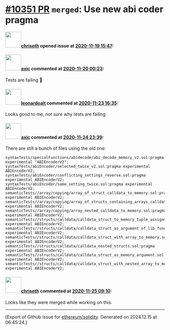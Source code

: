 # [\#10351 PR](https://github.com/ethereum/solidity/pull/10351) `merged`: Use new abi coder pragma

#### <img src="https://avatars.githubusercontent.com/u/9073706?v=4" width="50">[chriseth](https://github.com/chriseth) opened issue at [2020-11-19 15:47](https://github.com/ethereum/solidity/pull/10351):



#### <img src="https://avatars.githubusercontent.com/u/20340?v=4" width="50">[axic](https://github.com/axic) commented at [2020-11-20 00:23](https://github.com/ethereum/solidity/pull/10351#issuecomment-730720560):

Tests are failing 😬

#### <img src="https://avatars.githubusercontent.com/u/504195?u=ce2facd14af9fd474ebff49f0d44891f56f7500f&v=4" width="50">[leonardoalt](https://github.com/leonardoalt) commented at [2020-11-23 16:35](https://github.com/ethereum/solidity/pull/10351#issuecomment-732276627):

Looks good to me, not sure why tests are failing

#### <img src="https://avatars.githubusercontent.com/u/20340?v=4" width="50">[axic](https://github.com/axic) commented at [2020-11-24 23:39](https://github.com/ethereum/solidity/pull/10351#issuecomment-733295703):

There are still a bunch of files using the old one:
```
syntaxTests/specialFunctions/abidecode/abi_decode_memory_v2.sol:pragma experimental "ABIEncoderV2";
syntaxTests/abiEncoder/selected_twice_v2.sol:pragma experimental ABIEncoderV2;
syntaxTests/abiEncoder/conflicting_settings_reverse.sol:pragma experimental ABIEncoderV2;
syntaxTests/abiEncoder/same_setting_twice.sol:pragma experimental ABIEncoderV2;
semanticTests//array/copying/array_of_struct_calldata_to_memory.sol:pragma experimental ABIEncoderV2;
semanticTests//array/copying/array_of_structs_containing_arrays_calldata_to_memory.sol:pragma experimental ABIEncoderV2;
semanticTests//array/copying/array_nested_calldata_to_memory.sol:pragma experimental ABIEncoderV2;
semanticTests//structs/calldata/calldata_struct_to_memory_tuple_assignment.sol:pragma experimental ABIEncoderV2;
semanticTests//structs/calldata/calldata_struct_as_argument_of_lib_function.sol:pragma experimental ABIEncoderV2;
semanticTests//structs/calldata/calldata_struct_with_array_to_memory.sol:pragma experimental ABIEncoderV2;
semanticTests//structs/calldata/calldata_nested_structs.sol:pragma experimental ABIEncoderV2;
semanticTests//structs/calldata/calldata_struct_as_memory_argument.sol:pragma experimental ABIEncoderV2;
semanticTests//structs/calldata/calldata_struct_with_nested_array_to_memory.sol:pragma experimental ABIEncoderV2;
```

#### <img src="https://avatars.githubusercontent.com/u/9073706?v=4" width="50">[chriseth](https://github.com/chriseth) commented at [2020-11-25 09:10](https://github.com/ethereum/solidity/pull/10351#issuecomment-733571688):

Looks like they were merged while working on this.


-------------------------------------------------------------------------------



[Export of Github issue for [ethereum/solidity](https://github.com/ethereum/solidity). Generated on 2024.12.15 at 06:45:24.]
